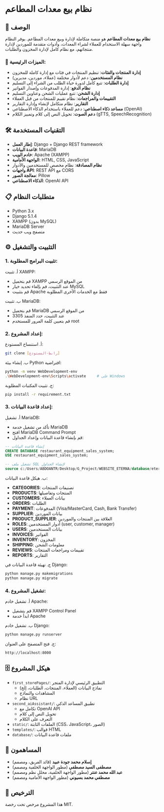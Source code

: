 # نظام بيع معدات المطاعم

## 📖 الوصف
**نظام بيع معدات المطاعم** هو منصة متكاملة لإدارة وبيع معدات المطاعم. يوفر النظام واجهة سهلة الاستخدام للعملاء لشراء المعدات، وأدوات متقدمة للموردين لإدارة منتجاتهم، مع نظام كامل لإدارة المخزون والطلبات.

### 🎯 الميزات الرئيسية:
- **إدارة المنتجات والفئات**: تنظيم المنتجات في فئات مع إدارة كاملة للمخزون
- **نظام المستخدمين**: دعم لأدوار مختلفة (عملاء، موردين، مديرين)
- **إدارة الطلبات**: تتبع كامل لدورة حياة الطلب من الشراء إلى التسليم
- **نظام الدفع**: إدارة المدفوعات وإصدار الفواتير
- **إدارة الشحن**: تتبع عمليات الشحن وعناوين التسليم
- **التقييمات والمراجعات**: نظام تقييم للمنتجات من قبل العملاء
- **التقارير**: نظام متكامل لإنشاء وإدارة التقارير
- **مساعد ذكاء اصطناعي**: دعم للعملاء باستخدام الذكاء الاصطناعي (OpenAI)
- **دعم الصوت**: تحويل النص إلى كلام وتمييز الكلام (gTTS, SpeechRecognition)

## 🛠️ التقنيات المستخدمة
- **إطار العمل**: Django + Django REST framework
- **قاعدة البيانات**: MariaDB
- **خادم الويب**: Apache (XAMPP)
- **الواجهة الأمامية**: HTML, CSS, JavaScript
- **نظام المصادقة**: نظام مخصص للمستخدمين والأدوار
- **واجهات API**: REST API مع CORS
- **معالجة الصور**: Pillow
- **الذكاء الاصطناعي**: OpenAI API

## 📋 متطلبات النظام
- Python 3.x
- Django 5.1.4
- XAMPP (بدون MySQL)
- MariaDB Server
- متصفح ويب حديث

## ⚙️ التثبيت والتشغيل

### 1. تثبيت البرامج المطلوبة:

أ. تثبيت XAMPP:
- قم بتحميل XAMPP من الموقع الرسمي
- عند التثبيت، قم بإلغاء تحديد خيار MySQL
- قم بتثبيت Apache فقط مع الخدمات الأخرى المطلوبة

ب. تثبيت MariaDB:
- قم بتحميل MariaDB من الموقع الرسمي
- عند التثبيت، حدد المنفذ 3305
- قم بتعيين كلمة المرور للمستخدم root

### 2. إعداد المشروع:

أ. استنساخ المستودع:
```bash
git clone [رابط-المستودع]
```

ب. إنشاء بيئة Python افتراضية:
```bash
python -m venv WebDevelopment-env
.\WebDevelopment-env\Scripts\activate     # على Windows
```

ج. تثبيت المكتبات المطلوبة:
```bash
pip install -r requirement.txt
```

### 3. إعداد قاعدة البيانات:

أ. تشغيل MariaDB:
- تأكد من تشغيل خدمة MariaDB
- افتح MariaDB Command Prompt
- قم بإنشاء قاعدة البيانات وإعداد الجداول:
```sql
-- إنشاء قاعدة البيانات
CREATE DATABASE restaurant_equipment_sales_system;
USE restaurant_equipment_sales_system;

-- تشغيل ملف SQL لإنشاء الجداول
source c:/Users/ABDOANTR/Desktop/G_Project/WEBSITE_ETERNA/database/eterna_db.sql
```

ب. هيكل قاعدة البيانات:
- **CATEGORIES**: تصنيفات المنتجات
- **PRODUCTS**: المنتجات وتفاصيلها
- **CUSTOMERS**: بيانات العملاء
- **ORDERS**: الطلبات
- **PAYMENT**: المدفوعات (Visa/MasterCard, Cash, Bank Transfer)
- **SUPPLIER**: بيانات الموردين
- **PRODUCT_SUPPLIER**: العلاقة بين المنتجات والموردين
- **ROLES**: أدوار المستخدمين (user, customer, manager)
- **USERS**: بيانات المستخدمين
- **INVOICES**: الفواتير
- **INVENTORY**: المخزون
- **SHIPPING**: معلومات الشحن
- **REVIEWS**: تقييمات ومراجعات المنتجات
- **REPORTS**: التقارير

ج. تهيئة قاعدة البيانات في Django:
```bash
python manage.py makemigrations
python manage.py migrate
```

### 4. تشغيل المشروع:

أ. تشغيل خادم Apache:
- قم بتشغيل XAMPP Control Panel
- ابدأ خدمة Apache

ب. تشغيل خادم Django:
```bash
python manage.py runserver
```

ج. فتح المتصفح على العنوان:
```
http://localhost:8000
```

## 🗄️ هيكل المشروع
- `first_storePages/`: التطبيق الرئيسي لإدارة المتجر
  - نماذج البيانات (العملاء، المنتجات، الطلبات، إلخ)
  - المشاهدات والنماذج
  - نظام URL
- `second_aiAssistant/`: تطبيق المساعد الذكي
  - تكامل مع OpenAI API
  - تحويل النص إلى كلام
  - التعرف على الكلام
- `static/`: الملفات الثابتة (CSS، JavaScript، الصور)
- `templates/`: قوالب HTML
- `database/`: ملفات قاعدة البيانات

## 👥 المساهمون
- **إسلام محمد جودة عبيد** (قائد الفريق، ومصمم)
- **مصطفى السيد مصطفي** (مطور الواجهة الخلفية ومصمم)
- **عبد الله محمد عنتر** (مطور الواجهة الخلفية، محلل نظم ومصمم)
- **مصطفي محمد بسيوني** (مطور الواجهة الأمامية ومصمم)

## 📄 الترخيص
هذا المشروع مرخص تحت رخصة MIT.
